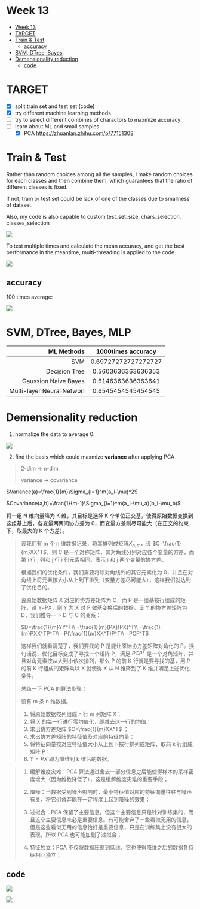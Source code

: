 # Week 13

- [Week 13](#week-13)
- [TARGET](#target)
- [Train & Test](#train--test)
  - [accuracy](#accuracy)
- [SVM, DTree, Bayes,](#svm-dtree-bayes)
- [Demensionality reduction](#demensionality-reduction)
  - [code](#code)

# TARGET

- [x] split train set and test set (code)
- [x] try different machine learning methods
- [ ] try to select different combines of charactors to maxmize accuracy
- [ ] learn about ML and small samples
  - [x] PCA https://zhuanlan.zhihu.com/p/77151308

# Train & Test

Rather than random choices among all the samples, I make random choices for each classes and then combine them, which guarantees that the ratio of different classes is fixed.

If not, train or test set could be lack of one of the classes due to smallness of dataset.

Also, my code is also capable to custom test_set_size, chars_selection, classes_selection

![](img/iShot_2022-05-14_23.31.42.png)

To test multiple times and calculate the mean accuracy, and get the best performance in the meantime, multi-threading is applied to the code.

![](img/iShot_2022-05-14_23.36.11.png)

## accuracy

100 times average:

![](img/iShot_2022-05-15_22.27.46.png)

# SVM, DTree, Bayes, MLP


|                 ML Methods | 1000times accuracy  |
| -------------------------: | :-----------------: |
|                        SVM | 0.69727272727272727 |
|              Decision Tree | 0.5603636363636353  |
|       Gaussion Naive Bayes | 0.6146363636363641  |
| Multi-layer Neural Networl | 0.6545454545454545  |

# Demensionality reduction

1. normalize the data to average 0.

![](img/iShot_2022-05-15_20.25.38.png)

2. find the basis which could maxmize **variance** after applying PCA

> 2-dim -> n-dim
> 
> variance -> covariance

$Variance(a)=\frac{1}{m}\Sigma_{i=1}^m(a_i-\mu)^2$

$Covariance(a,b)=\frac{1}{m-1}\Sigma_{i=1}^m(a_i-\mu_a)(b_i-\mu_b)$

将一组 N 维向量降为 K 维，其目标是选择 K 个单位正交基，使得原始数据变换到这组基上后，各变量两两间协方差为 0，而变量方差则尽可能大（在正交的约束下，取最大的 K 个方差）。

> 设我们有 m 个 n 维数据记录，将其排列成矩阵$X_{n,m}$，设 $C=\frac{1}{m}XX^T$，则 C 是一个对称矩阵，其对角线分别对应各个变量的方差，而第 i 行 j 列和 j 行 i 列元素相同，表示 i 和 j 两个变量的协方差。
> 
> 根据我们的优化条件，我们需要将除对角线外的其它元素化为 0，并且在对角线上将元素按大小从上到下排列（变量方差尽可能大），这样我们就达到了优化目的。
>
> 设原始数据矩阵 X 对应的协方差矩阵为 C，而 P 是一组基按行组成的矩阵，设 Y=PX，则 Y 为 X 对 P 做基变换后的数据。设 Y 的协方差矩阵为 D，我们推导一下 D 与 C 的关系：
> 
> $D=\frac{1}{m}YY^T\\
=\frac{1}{m}(PX)(PX)^T\\
=\frac{1}{m}PXX^TP^T\\
=P(\frac{1}{m}XX^T)P^T\\
=PCP^T$
> 
> 这样我们就看清楚了，我们要找的 P 是能让原始协方差矩阵对角化的 P。换句话说，优化目标变成了寻找一个矩阵 P，满足 $PCP^T$ 是一个对角矩阵，并且对角元素按从大到小依次排列，那么 P 的前 K 行就是要寻找的基，用 P 的前 K 行组成的矩阵乘以 X 就使得 X 从 N 维降到了 K 维并满足上述优化条件。
> 
> 总结一下 PCA 的算法步骤：
>
> 设有 m 条 n 维数据。
>
> 1. 将原始数据按列组成 n 行 m 列矩阵 X；
> 1. 将 X 的每一行进行零均值化，即减去这一行的均值；
> 1. 求出协方差矩阵 $C=\frac{1}{m}XX^T$ ；
> 1. 求出协方差矩阵的特征值及对应的特征向量；
> 1. 将特征向量按对应特征值大小从上到下按行排列成矩阵，取前 k 行组成矩阵 P；
> 1. $Y=PX$ 即为降维到 k 维后的数据。

> 1. 缓解维度灾难：PCA 算法通过舍去一部分信息之后能使得样本的采样密度增大（因为维数降低了），这是缓解维度灾难的重要手段；
>
> 1. 降噪：当数据受到噪声影响时，最小特征值对应的特征向量往往与噪声有关，将它们舍弃能在一定程度上起到降噪的效果；
> 
> 1. 过拟合：PCA 保留了主要信息，但这个主要信息只是针对训练集的，而且这个主要信息未必是重要信息。有可能舍弃了一些看似无用的信息，但是这些看似无用的信息恰好是重要信息，只是在训练集上没有很大的表现，所以 PCA 也可能加剧了过拟合；
> 
> 1. 特征独立：PCA 不仅将数据压缩到低维，它也使得降维之后的数据各特征相互独立；


## code 

![](img/iShot_2022-05-15_22.23.07.png)

![](img/iShot_2022-05-15_23.27.47.png)